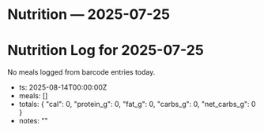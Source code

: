 # Nutrition — 2025-07-25
# Nutrition Log for 2025-07-25

No meals logged from barcode entries today.
- ts: 2025-08-14T00:00:00Z
- meals: []
- totals: { "cal": 0, "protein_g": 0, "fat_g": 0, "carbs_g": 0, "net_carbs_g": 0 }
- notes: ""
